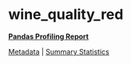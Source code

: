 # wine_quality_red

[**Pandas Profiling Report**](https://epistasislab.github.io/penn-ml-benchmarks/profile/wine_quality_red.html)

[Metadata](metadata.yaml) | [Summary Statistics](summary_stats.csv)

